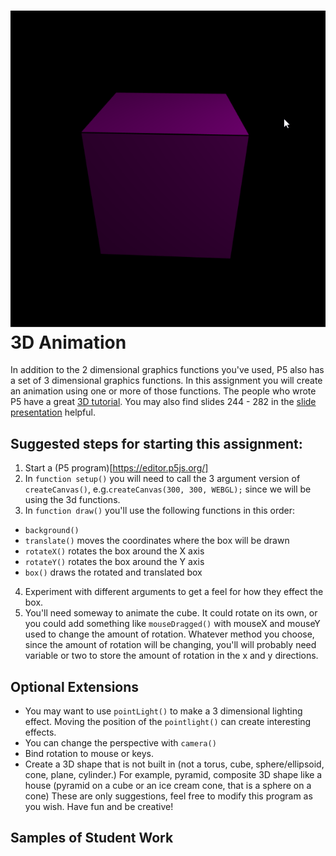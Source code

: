![](RotatingCube.gif)   
3D Animation
============
In addition to the 2 dimensional graphics functions you've used, P5 also has a set of 3 dimensional graphics functions. In this assignment you will create an animation using
one or more of those functions. The people who wrote P5 have a great [3D tutorial](https://github.com/processing/p5.js/wiki/Getting-started-with-WebGL-in-p5#introducing-webgl-in-p5js). You may also find slides 244 - 282 in the [slide presentation](https://docs.google.com/presentation/d/1fm_Di0qR4HpRWTf8tJtcW3u5by3OrilfXIPZ517K1js/edit?usp=sharing) helpful.

Suggested steps for starting this assignment:
-----------------------------------------------
1. Start a (P5 program)[https://editor.p5js.org/]
2. In `function setup()` you will need to call the 3 argument version of `createCanvas()`, e.g.`createCanvas(300, 300, WEBGL);` since we will be using the 3d functions.
3. In `function draw()` you'll use the following functions in this order:
  * `background()`
  * `translate()` moves the coordinates where the box will be drawn
  * `rotateX()` rotates the box around the X axis
  * `rotateY()` rotates the box around the Y axis
  * `box()` draws the rotated and translated box
4. Experiment with different arguments to get a feel for how they effect the box.
5. You'll need someway to animate the cube. It could rotate on its own, or you could add something like `mouseDragged()` with mouseX and mouseY used to change the amount of rotation. Whatever method you choose, since the amount of rotation will be changing, you'll will probably need variable or two to store the amount of rotation in the x and y directions.

Optional Extensions
---------------------
* You may want to use `pointLight()` to make a 3 dimensional lighting effect. Moving the position of the `pointlight()` can create interesting effects.
* You can change the perspective with `camera()`
* Bind rotation to mouse or keys.
* Create a 3D shape that is not built in (not a torus, cube, sphere/ellipsoid, cone, plane, cylinder.) For example, pyramid, composite 3D shape like a house (pyramid on a cube or an ice cream cone, that is a sphere on a cone)
These are only suggestions, feel free to modify this program as you wish. Have fun and be creative!

Samples of Student Work
-----------------------
